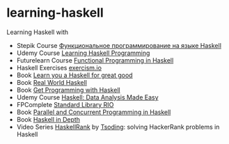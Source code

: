 # learning-haskell
Learning Haskell with

* Stepik Course [Функциональное программирование на языке Haskell](https://stepik.org/course/75)
* Udemy Course [Learning Haskell Programming](https://www.udemy.com/learning-haskell-programming/)
* Futurelearn Course [Functional Programming in Haskell](https://www.futurelearn.com/courses/functional-programming-haskell/)
* Haskell Exercises [exercism.io](http://exercism.io/languages/haskell/about)
* Book [Learn you a Haskell for great good](http://learnyouahaskell.com/)
* Book [Real World Haskell](http://book.realworldhaskell.org/read/)
* Book [Get Programming with Haskell](https://livebook.manning.com/#!/book/get-programming-with-haskell)
* Udemy Course [Haskell: Data Analysis Made Easy](https://www.udemy.com/haskell-data-analysis-made-easy)
* FPComplete [Standard Library RIO](https://haskell.fpcomplete.com/library/rio)
* Book [Parallel and Concurrent Programming in Haskell](https://simonmar.github.io/pages/pcph.html)
* Book [Haskell in Depth](https://www.manning.com/books/haskell-in-depth)
* Video Series [HaskellRank](https://www.youtube.com/watch?v=h_D4P-KRNKs&list=PLguYJK7ydFE4aS8fq4D6DqjF6qsysxTnx) by [Tsoding](https://www.youtube.com/channel/UCEbYhDd6c6vngsF5PQpFVWg): solving HackerRank problems in Haskell
